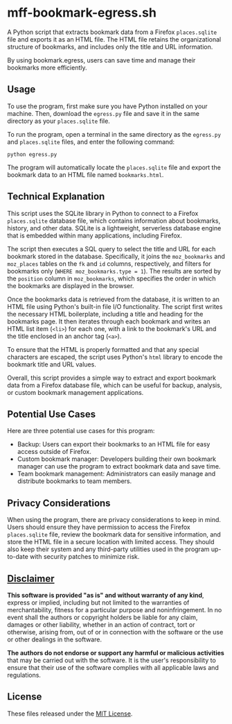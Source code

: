 # mff-bookmark-egress.sh

A Python script that extracts bookmark data from a Firefox `places.sqlite` file and exports it as an HTML file. The HTML file retains the organizational structure of bookmarks, and includes only the title and URL information.

By using bookmark.egress, users can save time and manage their bookmarks more efficiently.

## Usage

To use the program, first make sure you have Python installed on your machine. Then, download the `egress.py` file and save it in the same directory as your `places.sqlite` file.

To run the program, open a terminal in the same directory as the `egress.py` and `places.sqlite` files, and enter the following command:

`python egress.py`


The program will automatically locate the `places.sqlite` file and export the bookmark data to an HTML file named `bookmarks.html`.

## Technical Explanation

This script uses the SQLite library in Python to connect to a Firefox `places.sqlite` database file, which contains information about bookmarks, history, and other data. SQLite is a lightweight, serverless database engine that is embedded within many applications, including Firefox.

The script then executes a SQL query to select the title and URL for each bookmark stored in the database. Specifically, it joins the `moz_bookmarks` and `moz_places` tables on the `fk` and `id` columns, respectively, and filters for bookmarks only (`WHERE moz_bookmarks.type = 1`). The results are sorted by the `position` column in `moz_bookmarks`, which specifies the order in which the bookmarks are displayed in the browser.

Once the bookmarks data is retrieved from the database, it is written to an HTML file using Python's built-in file I/O functionality. The script first writes the necessary HTML boilerplate, including a title and heading for the bookmarks page. It then iterates through each bookmark and writes an HTML list item (`<li>`) for each one, with a link to the bookmark's URL and the title enclosed in an anchor tag (`<a>`).

To ensure that the HTML is properly formatted and that any special characters are escaped, the script uses Python's `html` library to encode the bookmark title and URL values.

Overall, this script provides a simple way to extract and export bookmark data from a Firefox database file, which can be useful for backup, analysis, or custom bookmark management applications.

## Potential Use Cases

Here are three potential use cases for this program:

* Backup: Users can export their bookmarks to an HTML file for easy access outside of Firefox.
* Custom bookmark manager: Developers building their own bookmark manager can use the program to extract bookmark data and save time.
* Team bookmark management: Administrators can easily manage and distribute bookmarks to team members.

## Privacy Considerations

When using the program, there are privacy considerations to keep in mind. Users should ensure they have permission to access the Firefox `places.sqlite` file, review the bookmark data for sensitive information, and store the HTML file in a secure location with limited access. They should also keep their system and any third-party utilities used in the program up-to-date with security patches to minimize risk.

## [Disclaimer](DISCLAIMER)
**This software is provided "as is" and without warranty of any kind**, express or implied, including but not limited to the warranties of merchantability, fitness for a particular purpose and noninfringement. In no event shall the authors or copyright holders be liable for any claim, damages or other liability, whether in an action of contract, tort or otherwise, arising from, out of or in connection with the software or the use or other dealings in the software.

**The authors do not endorse or support any harmful or malicious activities** that may be carried out with the software. It is the user's responsibility to ensure that their use of the software complies with all applicable laws and regulations.

## License

These files released under the [MIT License](LICENSE).
